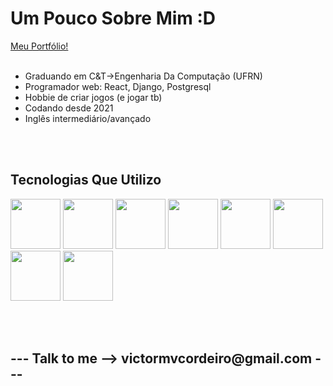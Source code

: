 <h1>Um Pouco Sobre Mim :D</h1>

<a href="https://victor-cordeiro-portfolio.vercel.app/" target="_blank">Meu Portfólio!</a>
<br>
<br>

<ul>
  <li>Graduando em C&T->Engenharia Da Computação (UFRN)</li>
  <li>Programador web: React, Django, Postgresql</li>
  <li>Hobbie de criar jogos (e jogar tb)</li>
  <li>Codando desde 2021</li>
  <li>Inglês intermediário/avançado</li>
</ul>

<br>
<br>


<h2>Tecnologias Que Utilizo</h2>
<p>

  <img src="https://cdn.jsdelivr.net/gh/devicons/devicon@latest/icons/nextjs/nextjs-original.svg" width="80" height="80"/>        
  <img src="https://cdn.jsdelivr.net/gh/devicons/devicon/icons/react/react-original.svg" width="80" height="80"/>
  <img src="https://cdn.jsdelivr.net/gh/devicons/devicon/icons/javascript/javascript-original.svg" width="80" height="80"/>
  <img src="https://cdn.jsdelivr.net/gh/devicons/devicon@latest/icons/html5/html5-original.svg" width="80" height="80"/>
  <img src="https://cdn.jsdelivr.net/gh/devicons/devicon@latest/icons/css3/css3-original.svg" width="80" height="80"/>
  <img src="https://cdn.jsdelivr.net/gh/devicons/devicon@latest/icons/tailwindcss/tailwindcss-original-wordmark.svg" width="80" height="80"/>
  <img src="https://cdn.jsdelivr.net/gh/devicons/devicon@latest/icons/djangorest/djangorest-original.svg" width="80" height="80"/>
  <img src="https://cdn.jsdelivr.net/gh/devicons/devicon@latest/icons/postgresql/postgresql-original-wordmark.svg" width="80" height="80" />
  
  
  
  
  

          
          
  
  
  
</p>


<br>

<br>
                    
<h2>--- Talk to me -->  victormvcordeiro@gmail.com ---</h2>

